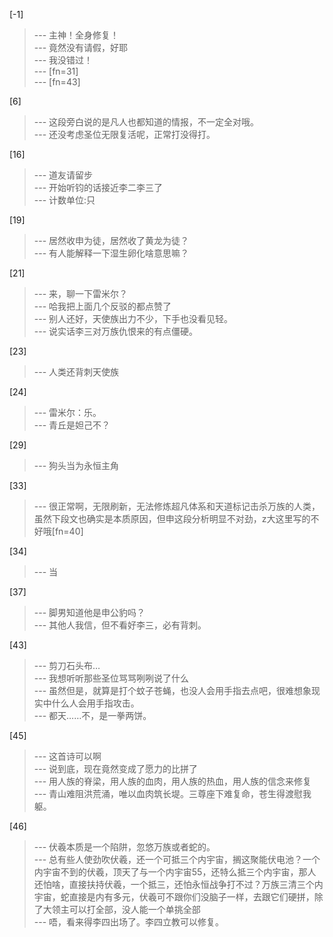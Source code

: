 
[-1] 
>--- 主神！全身修复！<br>
>--- 竟然没有请假，好耶<br>
>--- 我没错过！<br>
>--- [fn=31]<br>
>--- [fn=43]<br>

[6] 
>--- 这段旁白说的是凡人也都知道的情报，不一定全对哦。<br>
>--- 还没考虑圣位无限复活呢，正常打没得打。<br>

[16] 
>--- 道友请留步<br>
>--- 开始听钧的话接近李二李三了<br>
>--- 计数单位:只<br>

[19] 
>--- 居然收申为徒，居然收了黄龙为徒？<br>
>--- 有人能解释一下湿生卵化啥意思嘛？<br>

[21] 
>--- 来，聊一下雷米尔？<br>
>--- 哈我把上面几个反驳的都点赞了<br>
>--- 别人还好，天使族出力不少，下手也没看见轻。<br>
>--- 说实话李三对万族仇恨来的有点僵硬。<br>

[23] 
>--- 人类还背刺天使族<br>

[24] 
>--- 雷米尔：乐。<br>
>--- 青丘是妲己不？<br>

[29] 
>--- 狗头当为永恒主角<br>

[33] 
>--- 很正常啊，无限刷新，无法修炼超凡体系和天道标记击杀万族的人类，虽然下段文也确实是本质原因，但申这段分析明显不对劲，z大这里写的不好哦[fn=40]<br>

[34] 
>--- 当<br>

[37] 
>--- 脚男知道他是申公豹吗？<br>
>--- 其他人我信，但不看好李三，必有背刺。<br>

[43] 
>--- 剪刀石头布…<br>
>--- 我想听听那些圣位骂骂咧咧说了什么<br>
>--- 虽然但是，就算是打个蚊子苍蝇，也没人会用手指去点吧，很难想象现实中什么人会用手指攻击。<br>
>--- 都天……不，是一拳两饼。<br>

[45] 
>--- 这首诗可以啊<br>
>--- 说到底，现在竟然变成了愿力的比拼了<br>
>--- 用人族的脊梁，用人族的血肉，用人族的热血，用人族的信念来修复<br>
>--- 青山难阻洪荒涌，唯以血肉筑长堤。三尊座下难复命，苍生得渡慰我躯。<br>

[46] 
>--- 伏羲本质是一个陷阱，忽悠万族或者蛇的。<br>
>--- 总有些人使劲吹伏羲，还一个可抵三个内宇宙，搁这聚能伏电池？一个内宇宙不到的伏羲，顶天了与一个内宇宙55，还特么抵三个内宇宙，那人还怕啥，直接扶持伏羲，一个抵三，还怕永恒战争打不过？万族三清三个内宇宙，蛇直接是内有多元，伏羲可不跟你们没脑子一样，去跟它们硬拼，除了大领主可以打全部，没人能一个单挑全部<br>
>--- 唔，看来得李四出场了。李四立教可以修复。<br>
